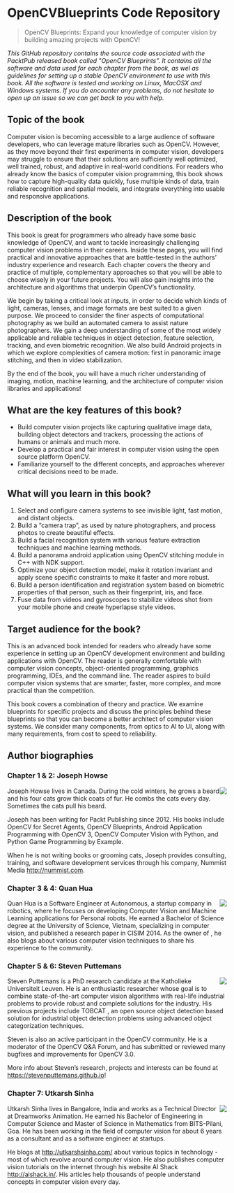 # OpenCVBlueprints Code Repository

> OpenCV Blueprints: Expand your knowledge of computer vision by building amazing projects with OpenCV!

*This GitHub repository contains the source code associated with the PacktPub released book called "OpenCV Blueprints". It contains all the software and data used for each chapter from the book, as wel as guidelines for setting up a stable OpenCV environment to use with this book. All the software is tested and working on Linux, MacOSX and Windows systems. If you do encounter any problems, do not hesitate to open up an issue so we can get back to you with help.*

## Topic of the book
Computer vision is becoming accessible to a large audience of software developers, who can leverage mature libraries such as OpenCV. However, as they move beyond their first experiments in computer vision, developers may struggle to ensure that their solutions are sufficiently well optimized, well trained, robust, and adaptive in real-world conditions. For readers who already know the basics of computer vision programming, this book shows how to capture high-quality data quickly, fuse multiple kinds of data, train reliable recognition and spatial models, and integrate everything into usable and responsive applications.

## Description of the book
This book is great for programmers who already have some basic knowledge of OpenCV, and want to tackle increasingly challenging computer vision problems in their careers.  Inside these pages, you will find practical and innovative approaches that are battle-tested in the authors’ industry experience and research.  Each chapter covers the theory and practice of multiple, complementary approaches so that you will be able to choose wisely in your future projects.  You will also gain insights into the architecture and algorithms that underpin OpenCV’s functionality.

We begin by taking a critical look at inputs, in order to decide which kinds of light, cameras, lenses, and image formats are best suited to a given purpose. We proceed to consider the finer aspects of computational photography as we build an automated camera to assist nature photographers. We gain a deep understanding of some of the most widely applicable and reliable techniques in object detection, feature selection, tracking, and even biometric recognition. We also build Android projects in which we explore complexities of camera motion: first in panoramic image stitching, and then in video stabilization.

By the end of the book, you will have a much richer understanding of imaging, motion, machine learning, and the architecture of computer vision libraries and applications!

## What are the key features of this book?
* Build computer vision projects like capturing qualitative image data, building object detectors and trackers, processing the actions of humans or animals and much more.
* Develop a practical and fair interest in computer vision using the open source platform OpenCV.
* Familiarize yourself to the different concepts, and approaches wherever critical decisions need to be made.

## What will you learn in this book?
1. Select and configure camera systems to see invisible light, fast motion, and distant objects.
2. Build a “camera trap”, as used by nature photographers, and process photos to create beautiful effects.
3. Build a facial recognition system with various feature extraction techniques and machine learning methods.
4. Build a panorama android application using OpenCV stitching module in C++ with NDK support.
5. Optimize your object detection model, make it rotation invariant and apply scene specific constraints to make it faster and more robust.
6. Build a person identification and registration system based on biometric properties of that person, such as their fingerprint, iris, and face.
7. Fuse data from videos and gyroscopes to stabilize videos shot from your mobile phone and create hyperlapse style videos. 

## Target audience for the book?
This is an advanced book intended for readers who already have some experience in setting up an OpenCV development environment and building applications with OpenCV. The reader is generally comfortable with computer vision concepts, object-oriented programming, graphics programming, IDEs, and the command line. The reader aspires to build computer vision systems that are smarter, faster, more complex, and more practical than the competition.

This book covers a combination of theory and practice. We examine blueprints for specific projects and discuss the principles behind these blueprints so that you can become a better architect of computer vision systems. We consider many components, from optics to AI to UI, along with many requirements, from cost to speed to reliability.

## Author biographies
### Chapter 1 & 2: Joseph Howse
<div style="float: right">
    <img src="https://avatars1.githubusercontent.com/u/376134?v=3&s=200" />
</div>
Joseph Howse lives in Canada. During the cold winters, he grows a beard and his four cats grow thick coats of fur. He combs the cats every day. Sometimes the cats pull his beard.

Joseph has been writing for Packt Publishing since 2012. His books include OpenCV for Secret Agents, OpenCV Blueprints, Android Application Programming with OpenCV 3, OpenCV Computer Vision with Python, and Python Game Programming by Example.

When he is not writing books or grooming cats, Joseph provides consulting, training, and software development services through his company, Nummist Media <http://nummist.com>.

### Chapter 3 & 4: Quan Hua
<div style="float: right">
    <img src="https://avatars2.githubusercontent.com/u/8372557?v=3&s=200" />
</div>
Quan Hua is a Software Engineer at Autonomous, a startup company in robotics, where he focuses on developing Computer Vision and Machine Learning applications for Personal robots. He earned a Bachelor of Science degree at the University of Science, Vietnam, specializing in computer vision, and published a research paper in CISIM 2014. As the owner of <http://Quan404.com>, he also blogs about various computer vision techniques to share his experience to the community.

### Chapter 5 & 6: Steven Puttemans
<div style="float: right">
    <img src="https://avatars3.githubusercontent.com/u/4621239?v=3&s=200" />
</div>
Steven Puttemans is a PhD research candidate at the Katholieke Universiteit Leuven. He is an enthusiastic researcher whose goal is to combine state-of-the-art computer vision algorithms with real-life industrial problems to provide robust and complete solutions for the industry. His previous projects include TOBCAT <http://www.eavise.be/tobcat/>, an open source object detection based solution for industrial object detection problems using advanced object categorization techniques.

Steven is also an active participant in the OpenCV community. He is a moderator of the OpenCV Q&A Forum, and has submitted or reviewed many bugfixes and improvements for OpenCV 3.0.

More info about Steven’s research, projects and interests can be found at <https://stevenputtemans.github.io>!

### Chapter 7: Utkarsh Sinha
<div style="float: right">
    <img src="https://avatars2.githubusercontent.com/u/788742?v=3&s=200" />
</div>
Utkarsh Sinha lives in Bangalore, India and works as a Technical Director at Dreamworks Animation. He earned his Bachelor of Engineering in Computer Science and Master of Science in Mathematics from BITS-Pilani, Goa. He has been working in the field of computer vision for about 6 years as a consultant and as a software engineer at startups.

He blogs at <http://utkarshsinha.com/> about various topics in technology - most of which revolve around computer vision. He also publishes computer vision tutorials on the internet through his website AI Shack <http://aishack.in/>. His articles help thousands of people understand concepts in computer vision every day.



